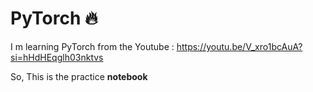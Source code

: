 # PyTorch 🔥
I m learning PyTorch from the Youtube : https://youtu.be/V_xro1bcAuA?si=hHdHEqglh03nktvs

So, This is the practice **notebook** 
